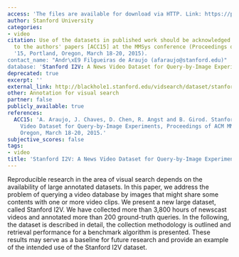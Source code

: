 ```yaml
---
access: 'The files are available for download via HTTP. Link: https://purl.stanford.edu/zx935qw7203'
author: Stanford University
categories:
- video
citation: Use of the datasets in published work should be acknowledged by a full citation
  to the authors' papers [ACC15] at the MMSys conference (Proceedings of ACM MMSys
  '15, Portland, Oregon, March 18-20, 2015).
contact_name: "Andr\xE9 Filgueiras de Araujo (afaraujo@stanford.edu)"
database: 'Stanford I2V: A News Video Dataset for Query-by-Image Experiments'
deprecated: true
excerpt: ''
external_link: http://blackhole1.stanford.edu/vidsearch/dataset/stanfordi2v.html
other: Annotation for visual search
partner: false
publicly_available: true
references:
  ACC15: 'A. Araujo, J. Chaves, D. Chen, R. Angst and B. Girod. Stanford I2V: A News
    Video Dataset for Query-by-Image Experiments, Proceedings of ACM MMSys ''15, Portland,
    Oregon, March 18-20, 2015.'
subjective_scores: false
tags:
- video
title: 'Stanford I2V: A News Video Dataset for Query-by-Image Experiments'
---
```


Reproducible research in the area of visual search depends on the availability of large annotated datasets. In this paper, we address the problem of querying a video database by images that might share some contents with one or more video clips. We present a new large dataset, called Stanford I2V. We have collected more than 3,800 hours of newscast videos and annotated more than 200 ground-truth queries. In the following, the dataset is described in detail, the collection methodology is outlined and retrieval performance for a benchmark algorithm is presented. These results may serve as a baseline for future research and provide an example of the intended use of the Stanford I2V dataset.